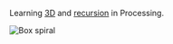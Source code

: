 Learning [3D](https://processing.org/tutorials/p3d/) and [recursion](https://processing.org/examples/recursion.html) in Processing. 

![](https://github.com/tricialeach/processing/blob/master/sketch_170725c_2/sketch_170725.gif "Box spiral")
